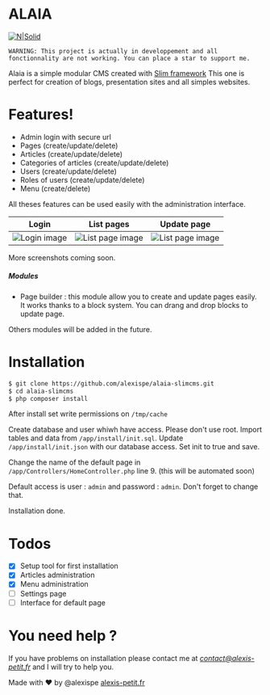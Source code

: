 # ALAIA

[![N|Solid](https://i.imgur.com/i7CZ4qC.png)](http://alexis-petit.fr)

`WARNING: This project is actually in developpement and all fonctionnality are not working. You can place a star to support me.`

Alaia is a simple modular CMS created with [Slim framework](https://www.slimframework.com/)
This one is perfect for creation of blogs, presentation sites and all simples websites.

# Features!

  - Admin login with secure url
  - Pages (create/update/delete)
  - Articles (create/update/delete)
  - Categories of articles (create/update/delete)
  - Users (create/update/delete)
  - Roles of users (create/update/delete)
  - Menu (create/delete)

All theses features can be used easily with the administration interface.

| Login | List pages | Update page |
| ------ | ------ | ------ |
| ![Login image](https://i.imgur.com/jGBSedc.png) | ![List page image](https://i.imgur.com/cCAo10Y.png) | ![List page image](https://imgur.com/HRbRbXl.png) |
More screenshots coming soon.

##### Modules
- Page builder : this module allow you to create and update pages easily. It works thanks to a block system. You can drang and drop blocks to update page.

Others modules will be added in the future.

# Installation

```sh
$ git clone https://github.com/alexispe/alaia-slimcms.git
$ cd alaia-slimcms
$ php composer install
```
After install set write permissions on `/tmp/cache`

Create database and user whiwh have access. Please don't use root.
Import tables and data from `/app/install/init.sql`.
Update `/app/install/init.json` with our database access. Set init to true and save.

Change the name of the default page in `/app/Controllers/HomeController.php` line 9. (this will be automated soon)

Default access is user : `admin` and password : `admin`. Don't forget to change that.

Installation done.

# Todos

  - [x] Setup tool for first installation
  - [x] Articles administration
  - [x] Menu administration
  - [ ] Settings page
  - [ ] Interface for default page

# You need help ?
If you have problems on installation please contact me at *contact@alexis-petit.fr* and I will try to help you.

Made with :heart: by @alexispe [alexis-petit.fr](http://www.alexis-petit.fr)
